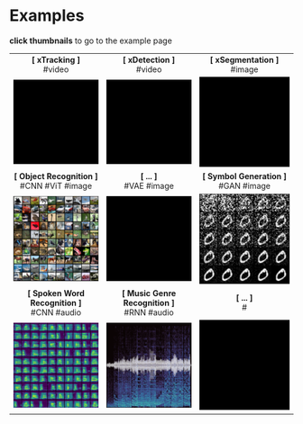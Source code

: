 # Examples



**click thumbnails** to go to the example page

| | | |
|:---:|:---:|:---:|
| **[ xTracking ]**</br> #video  | **[ xDetection ]**</br>#video | **[ xSegmentation ]**</br>#image |
| <img src="blacksquare.jpeg" width=200px> | <img src="blacksquare.jpeg" width=200px>  | <img src="blacksquare.jpeg" width=200px> |
| **[ Object Recognition ]**</br>#CNN #ViT #image | **[ ... ]**</br>#VAE #image | **[ Symbol Generation ]**</br>#GAN #image|
| [<img src="image_classification/media/cifar10_grid.png" width=200px>](image_classification/README.md) | <img src="blacksquare.jpeg" width=200px> | [<img src="image_generation/media/digit_generation.png" width=200px>](image_generation/README.md)  |
| **[ Spoken Word Recognition ]**</br>#CNN #audio | **[ Music Genre Recognition ]**</br>#RNN #audio | **[ ... ]**</br># |
| [<img src="audio_classification_cnn/media/thumbnail_spectrogram_grid10.png" width=200px>](audio_classification_cnn/README.md) | [<img src="audio_classification_cnn/media/thumbnail_spectrowave.png" width=200px>](audio_classification_rnn/README.md)  | <img src="blacksquare.jpeg" width=200px> |

